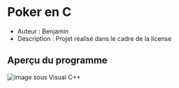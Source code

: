 Poker en C
==========

* Auteur : Benjamin
* Description : Projet réalisé dans le cadre de la license

Aperçu du programme
-------------------
![image sous Visual C++](/PokerEnC/Capture.PNG?raw=true )
